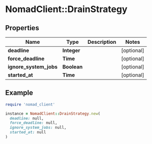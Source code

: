 # NomadClient::DrainStrategy

## Properties

| Name | Type | Description | Notes |
| ---- | ---- | ----------- | ----- |
| **deadline** | **Integer** |  | [optional] |
| **force_deadline** | **Time** |  | [optional] |
| **ignore_system_jobs** | **Boolean** |  | [optional] |
| **started_at** | **Time** |  | [optional] |

## Example

```ruby
require 'nomad_client'

instance = NomadClient::DrainStrategy.new(
  deadline: null,
  force_deadline: null,
  ignore_system_jobs: null,
  started_at: null
)
```

